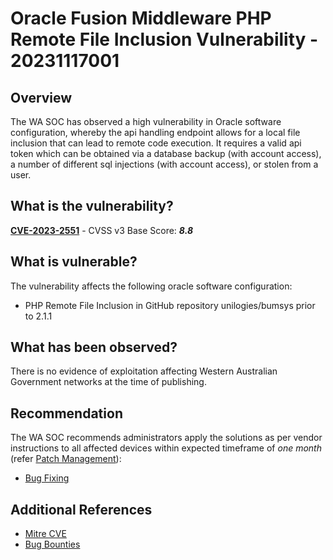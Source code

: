 # Oracle Fusion Middleware PHP Remote File Inclusion Vulnerability - 20231117001

## Overview

The WA SOC has observed a high vulnerability in Oracle software configuration, whereby the api handling endpoint allows for a local file inclusion that can lead to remote code execution. It requires a valid api token which can be obtained via a database backup (with account access), a number of different sql injections (with account access), or stolen from a user.

## What is the vulnerability?

[**CVE-2023-2551**](https://nvd.nist.gov/vuln/detail/CVE-2023-2551) - CVSS v3 Base Score: ***8.8***

## What is vulnerable?

The vulnerability affects the following oracle software configuration:

- PHP Remote File Inclusion in GitHub repository unilogies/bumsys prior to 2.1.1

## What has been observed?

There is no evidence of exploitation affecting Western Australian Government networks at the time of publishing.

## Recommendation

The WA SOC recommends administrators apply the solutions as per vendor instructions to all affected devices within expected timeframe of *one month* (refer [Patch Management](../guidelines/patch-management.md)):

- [Bug Fixing](https://github.com/unilogies/bumsys/commit/86e29dd23df348ec6075f0c0de8e06b8d9fb0a9a)

## Additional References

- [Mitre CVE](https://cve.mitre.org/cgi-bin/cvename.cgi?name=CVE-2023-2551)
- [Bug Bounties](https://huntr.com/bounties/5723613c-55c6-4f18-9ed3-61ad44f5de9c/)
